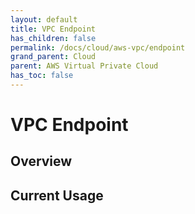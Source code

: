 ```yaml
---
layout: default
title: VPC Endpoint
has_children: false
permalink: /docs/cloud/aws-vpc/endpoint
grand_parent: Cloud
parent: AWS Virtual Private Cloud
has_toc: false
---
```

# VPC Endpoint

## Overview

## Current Usage

